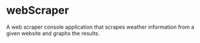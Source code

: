 # webScraper
A web scraper console application that scrapes weather information from a given website and graphs the results.
